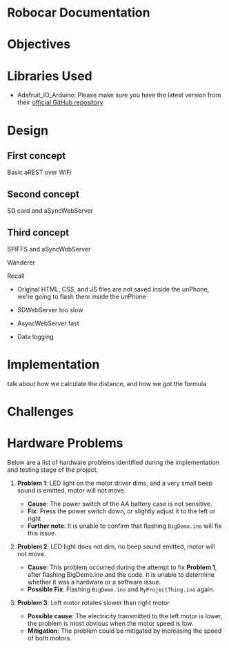 Robocar Documentation
===

# Objectives

# Libraries Used
* Adafruit_IO_Arduino: Please make sure you have the latest version from their [official GitHub repository](https://github.com/adafruit/Adafruit_IO_Arduino)

# Design
## First concept
Basic aREST over WiFi

## Second concept
SD card and aSyncWebServer

## Third concept
SPIFFS and aSyncWebServer

Wanderer

Recall

* Original HTML, CSS, and JS files are not saved inside the unPhone, we're going to flash
  them inside the unPhone

* SDWebServer too slow
* AsyncWebServer fast
* Data logging

# Implementation
talk about how we calculate the distance, and how we got the formula

# Challenges

# Hardware Problems
Below are a list of hardware problems identified during the implementation and testing stage of the
project.

1. **Problem 1**: LED light on the motor driver dims, and a very small beep sound is
   emitted, motor will not move.
   - **Cause**: The power switch of the AA battery case is not sensitive.
   - **Fix**: Press the power switch down, or slightly adjust it to the left or right
   - **Further note**: It is unable to confirm that flashing `BigDemo.ino` will fix this issue.

2. **Problem 2**: LED light does not dim, no beep sound emitted, motor will not move.
   - **Cause**: This problem occurred during the attempt to fix **Problem 1**, after
     flashing BigDemo.ino and the code. It is unable to determine whether it was a
     hardware or a software issue.
   - **Possible Fix**: Flashing `BigDemo.ino` and `MyProjectThing.ino` again.

3. **Problem 3**: Left motor rotates slower than right motor
   - **Possible cause**: The electricity transmitted to the left motor is lower, the problem is
                         most obvious when the motor speed is low.
   - **Mitigation**: The problem could be mitigated by increasing the speed of both motors.
